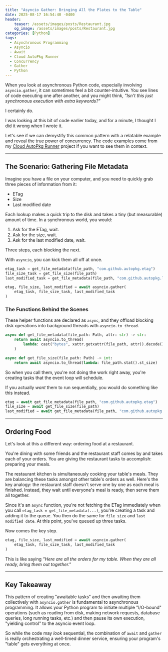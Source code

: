 ```yaml
---
title: "Asyncio Gather: Bringing All the Plates to the Table"
date: 2025-08-17 16:54:40 -0400
header:
    teaser: /assets/images/posts/Restaurant.jpg
    og_image: /assets/images/posts/Restaurant.jpg
categories: [Python]
tags:
  - Asynchronous Programming
  - Asyncio
  - Await
  - Cloud AutoPkg Runner
  - Concurrency
  - Gather
  - Python
---
```


When you look at asynchronous Python code, especially involving `asyncio.gather`, it can sometimes feel a bit counter-intuitive. You see lines of code executing one after another, and you might think, *"Isn't this just synchronous execution with extra keywords?"*

I certainly do.

I was looking at this bit of code earlier today, and for a minute, I thought I did it wrong when I wrote it.

Let's see if we can demystify this common pattern with a relatable example and reveal the true power of concurrency. The code examples come from my [Cloud AutoPkg Runner](https://github.com/MScottBlake/cloud-autopkg-runner) project if you want to see them in context.

---

## The Scenario: Gathering File Metadata

Imagine you have a file on your computer, and you need to quickly grab three pieces of information from it:

- ETag
- Size
- Last modified date

Each lookup makes a quick trip to the disk and takes a tiny (but measurable) amount of time. In a synchronous world, you would:

1. Ask for the ETag, wait.
2. Ask for the size, wait.
3. Ask for the last modified date, wait.

Three steps, each blocking the next.

With `asyncio`, you can kick them all off at once.

```python
etag_task = get_file_metadata(file_path, "com.github.autopkg.etag")
file_size_task = get_file_size(file_path)
last_modified_task = get_file_metadata(file_path, "com.github.autopkg.last-modified")

etag, file_size, last_modified = await asyncio.gather(
    etag_task, file_size_task, last_modified_task
)
```

### The Functions Behind the Scenes

These helper functions are declared as `async`, and they offload blocking disk operations into background threads with `asyncio.to_thread`.

```python
async def get_file_metadata(file_path: Path, attr: str) -> str:
    return await asyncio.to_thread(
        lambda: cast("bytes", xattr.getxattr(file_path, attr)).decode()
    )

async def get_file_size(file_path: Path) -> int:
    return await asyncio.to_thread(lambda: file_path.stat().st_size)
```

So when you call them, you're not doing the work right away, you're creating tasks that the event loop will schedule.

If you actually *want* them to run sequentially, you would do something like this instead.

```python
etag = await get_file_metadata(file_path, "com.github.autopkg.etag")
file_size = await get_file_size(file_path)
last_modified = await get_file_metadata(file_path, "com.github.autopkg.last-modified")
```

---

## Ordering Food

Let's look at this a different way: ordering food at a restaurant.

You're dining with some friends and the restaurant staff comes by and takes each of your orders. You are giving the restaurant tasks to accomplish: preparing your meals.

The restaurant kitchen is simultaneously cooking your table's meals. They are balancing these tasks amongst other table's orders as well. Here's the key analogy: the restaurant staff doesn't serve one by one as each meal is finished. Instead, they wait until everyone's meal is ready, then serve them all together.

Since it's an `async` function, you're not fetching the ETag immediately when you call `etag_task = get_file_metadata(...)`, you're creating a task and adding it to the queue. You then do the same for `file size` and `last modified date`. At this point, you've queued up three tasks.

Now comes the key step.

```python
etag, file_size, last_modified = await asyncio.gather(
    etag_task, file_size_task, last_modified_task
)
```

This is like saying *"Here are all the orders for my table. When they are all ready, bring them out together."*

---

## Key Takeaway

This pattern of creating "awaitable tasks" and then awaiting them collectively with `asyncio.gather` is fundamental to asynchronous programming. It allows your Python program to initiate multiple "I/O-bound" operations (such as reading from disk, making network requests, database queries, long running tasks, etc.) and then pause its own execution, "yielding control" to the asyncio event loop.

So while the code may *look* sequential, the combination of `await` and `gather` is really orchestrating a well-timed dinner service, ensuring your program's "table" gets everything at once.
